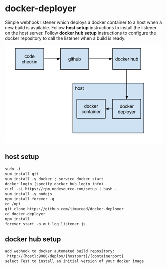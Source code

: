# docker-deployer

Simple webhook listener which deploys a docker container to a host when a new build is available.  Follow **host setup** instructions to install the listener on the host server.  Follow **docker hub setup** instructions to configure the docker repository to call the listener when a build is ready.

![Alt text](/doc/overview.png "Docker Deployer Overview")


## host setup

```
sudo -i
yum install git
yum install -y docker ; service docker start
docker login (specify docker hub login info)
curl -sL https://rpm.nodesource.com/setup | bash -
yum install -y nodejs
npm install forever -g
cd /opt
git clone https://github.com/jimareed/docker-deployer
cd docker-deployer
npm install
forever start -o out.log listener.js
```

## docker hub setup

```
add webhook to docker automated build repository:
 http://{host}:9080/deploy/{hostport}/{containerport}
select Test to install an initial version of your docker image
```
